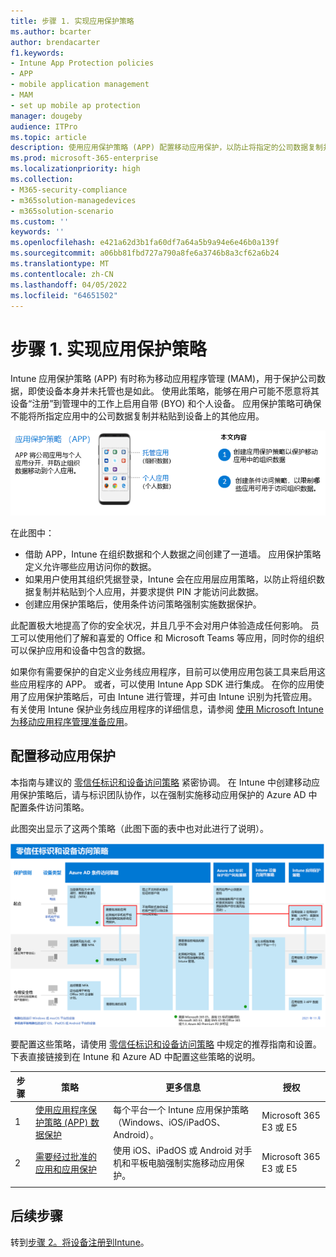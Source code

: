 ```yaml
---
title: 步骤 1. 实现应用保护策略
ms.author: bcarter
author: brendacarter
f1.keywords:
- Intune App Protection policies
- APP
- mobile application management
- MAM
- set up mobile ap protection
manager: dougeby
audience: ITPro
ms.topic: article
description: 使用应用保护策略 (APP) 配置移动应用保护，以防止将指定的公司数据复制并粘贴到其他应用。
ms.prod: microsoft-365-enterprise
ms.localizationpriority: high
ms.collection:
- M365-security-compliance
- m365solution-managedevices
- m365solution-scenario
ms.custom: ''
keywords: ''
ms.openlocfilehash: e421a62d3b1fa60df7a64a5b9a94e6e46b0a139f
ms.sourcegitcommit: a06bb81fbd727a790a8fe6a3746b8a3cf62a6b24
ms.translationtype: MT
ms.contentlocale: zh-CN
ms.lasthandoff: 04/05/2022
ms.locfileid: "64651502"
---
```

# <a name="step-1-implement-app-protection-policies"></a>步骤 1. 实现应用保护策略

Intune 应用保护策略 (APP) 有时称为移动应用程序管理 (MAM)，用于保护公司数据，即使设备本身并未托管也是如此。 使用此策略，能够在用户可能不愿意将其设备“注册”到管理中的工作上启用自带 (BYO) 和个人设备。 应用保护策略可确保不能将所指定应用中的公司数据复制并粘贴到设备上的其他应用。

![创建应用保护策略的步骤](../media/devices/intune-app-steps.png#lightbox)

在此图中：
- 借助 APP，Intune 在组织数据和个人数据之间创建了一道墙。 应用保护策略定义允许哪些应用访问你的数据。
- 如果用户使用其组织凭据登录，Intune 会在应用层应用策略，以防止将组织数据复制并粘贴到个人应用，并要求提供 PIN 才能访问此数据。
- 创建应用保护策略后，使用条件访问策略强制实施数据保护。 

此配置极大地提高了你的安全状况，并且几乎不会对用户体验造成任何影响。  员工可以使用他们了解和喜爱的 Office 和 Microsoft Teams 等应用，同时你的组织可以保护应用和设备中包含的数据。

如果你有需要保护的自定义业务线应用程序，目前可以使用应用包装工具来启用这些应用程序的 APP。 或者，可以使用 Intune App SDK 进行集成。 在你的应用使用了应用保护策略后，可由 Intune 进行管理，并可由 Intune 识别为托管应用。 有关使用 Intune 保护业务线应用程序的详细信息，请参阅 [使用 Microsoft Intune 为移动应用程序管理准备应用](/mem/intune/developer/apps-prepare-mobile-application-management)。

## <a name="configuring-mobile-app-protection"></a>配置移动应用保护

本指南与建议的 [零信任标识和设备访问策略](../security/office-365-security/microsoft-365-policies-configurations.md) 紧密协调。 在 Intune 中创建移动应用保护策略后，请与标识团队协作，以在强制实施移动应用保护的 Azure AD 中配置条件访问策略。 

此图突出显示了这两个策略（此图下面的表中也对此进行了说明）。

[![零信任标识和设备访问策略](../media/devices/identity-device-starting-point.png#lightbox)](https://github.com/MicrosoftDocs/microsoft-365-docs/raw/public/microsoft-365/media/devices/identity-device-starting-point.png)

要配置这些策略，请使用 [零信任标识和设备访问策略](../security/office-365-security/microsoft-365-policies-configurations.md) 中规定的推荐指南和设置。 下表直接链接到在 Intune 和 Azure AD 中配置这些策略的说明。


|步骤  |策略  |更多信息  |授权  |
|---------|---------|---------|---------|
|1   |  [使用应用程序保护策略 (APP) 数据保护](../security/office-365-security/identity-access-policies.md#apply-app-data-protection-policies)       | 每个平台一个 Intune 应用保护策略（Windows、iOS/iPadOS、Android）。        | Microsoft 365 E3 或 E5        |
|2     | [需要经过批准的应用和应用保护](../security/office-365-security/identity-access-policies.md#require-approved-apps-and-app-protection)       |  使用 iOS、iPadOS 或 Android 对手机和平板电脑强制实施移动应用保护。   |  Microsoft 365 E3 或 E5       |
| | | | |

## <a name="next-steps"></a>后续步骤

转到[步骤 2。将设备注册到Intune](manage-devices-with-intune-enroll.md)。 
